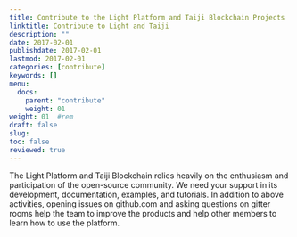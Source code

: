 ```yaml
---
title: Contribute to the Light Platform and Taiji Blockchain Projects
linktitle: Contribute to Light and Taiji
description: ""
date: 2017-02-01
publishdate: 2017-02-01
lastmod: 2017-02-01
categories: [contribute]
keywords: []
menu:
  docs:
    parent: "contribute"
    weight: 01
weight: 01	#rem
draft: false
slug:
toc: false
reviewed: true
---
```


The Light Platform and Taiji Blockchain relies heavily on the enthusiasm and participation of the open-source community. We need your support in its development, documentation, examples, and tutorials. In addition to above activities, opening issues on github.com and asking questions on gitter rooms help the team to improve the products and help other members to learn how to use the platform. 

